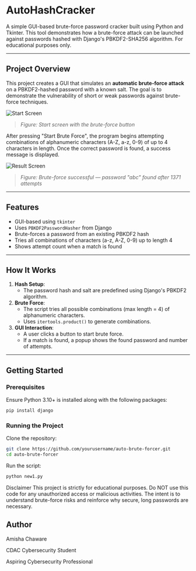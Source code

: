 ﻿# AutoHashCracker

A simple GUI-based brute-force password cracker built using Python and Tkinter. This tool demonstrates how a brute-force attack can be launched against passwords hashed with Django's PBKDF2-SHA256 algorithm. For educational purposes only.

---

## Project Overview

This project creates a GUI that simulates an **automatic brute-force attack** on a PBKDF2-hashed password with a known salt. The goal is to demonstrate the vulnerability of short or weak passwords against brute-force techniques.

![Start Screen](screenshots/start.png)
> *Figure: Start screen with the brute-force button*

After pressing "Start Brute Force", the program begins attempting combinations of alphanumeric characters (A-Z, a-z, 0-9) of up to 4 characters in length. Once the correct password is found, a success message is displayed.

![Result Screen](screenshots/result.png)
> *Figure: Brute-force successful — password "abc" found after 1371 attempts*

---

## Features

- GUI-based using `tkinter`
- Uses `PBKDF2PasswordHasher` from Django
- Brute-forces a password from an existing PBKDF2 hash
- Tries all combinations of characters (a-z, A-Z, 0-9) up to length 4
- Shows attempt count when a match is found

---

## How It Works

1. **Hash Setup**: 
   - The password hash and salt are predefined using Django's PBKDF2 algorithm.
2. **Brute Force**: 
   - The script tries all possible combinations (max length = 4) of alphanumeric characters.
   - Uses `itertools.product()` to generate combinations.
3. **GUI Interaction**: 
   - A user clicks a button to start brute force.
   - If a match is found, a popup shows the found password and number of attempts.

---

## Getting Started

### Prerequisites

Ensure Python 3.10+ is installed along with the following packages:

```bash
pip install django
```

### Running the Project

Clone the repository:
```bash
git clone https://github.com/yourusername/auto-brute-forcer.git
cd auto-brute-forcer
```
Run the script:
```bash
python new1.py
```

Disclaimer
This project is strictly for educational purposes.
Do NOT use this code for any unauthorized access or malicious activities. The intent is to understand brute-force risks and reinforce why secure, long passwords are necessary.


## Author
Amisha Chaware

CDAC Cybersecurity Student

Aspiring Cybersecurity Professional
